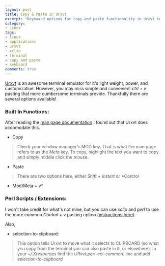 ```yaml
---
layout: post
title: Copy & Paste in Urxvt
excerpt: "Keyboard options for copy and paste functionality in Urxvt terminal emulator"
category:
- Linux
tags:
- linux
- applications
- urxvt
- xclip
- terminal
- copy and paste
- keyboard
comments: true
---
```


[Urxvt](https://wiki.archlinux.org/index.php/rxvt-unicode) is an 
awesome terminal emulator for it's light weight, power, and 
customization.  However, you may miss simple and convenient *ctrl + 
v* pasting that more cumbersome terminals provide.  Thankfully 
there are several options available!

### Built In Functions:

After reading the [man page 
documentation](http://pod.tst.eu/http://cvs.schmorp.de/rxvt-unicode/doc/rxvt.1.pod#THE_SELECTION_SELECTING_AND_PASTING_) 
I found out that Urxvt does accomodate this.

* Copy

> Check your window manager's MOD key.  That is what the man page 
refers to as the *Meta* key.  To copy, highlight the text you want 
to copy and simply middle click the mouse.

* Paste  

> There are two options here, either *Shift + instert* or *Control 
+ Mod/Meta + v*

### Perl Scripts / Extensions:

I won't take credit for what's not mine, but you can use *xclip* 
and *perl* to use the more common *Control + v* pasting option 
([instructions here](https://nixmeal.wordpress.com/2012/07/24/copypaste-text-in-urxvt-rxvt-unicode-using-keyboard/)).

Also,

* selection-to-clipboard:

> This option tells Urxvt to move what it selects to 
CLIPBOARD (so what you copy from the terminal you can also paste in 
it, or elsewhere).  In your *~/.Xresources* find the 
*URxvt.perl-ext-common:* line and add *selection-to-clipboard*
